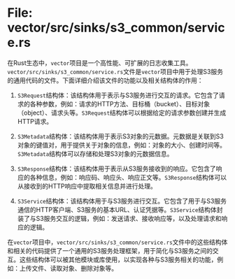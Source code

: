 # File: vector/src/sinks/s3_common/service.rs

在Rust生态中，`vector`项目是一个高性能、可扩展的日志收集工具。`vector/src/sinks/s3_common/service.rs`文件是`vector`项目中用于处理S3服务的通用代码的文件。下面详细介绍该文件的功能以及相关结构体的作用：

1. `S3Request`结构体：该结构体用于表示与S3服务进行交互的请求。它包含了请求的各种参数，例如：请求的HTTP方法、目标桶（bucket）、目标对象（object）、请求头等。`S3Request`结构体可以根据给定的请求参数创建并生成HTTP请求。

2. `S3Metadata`结构体：该结构体用于表示S3对象的元数据。元数据是关联到S3对象的键值对，用于提供关于对象的信息，例如：对象的大小、创建时间等。`S3Metadata`结构体可以存储和处理S3对象的元数据信息。

3. `S3Response`结构体：该结构体用于表示从S3服务接收到的响应。它包含了响应的各种信息，例如：响应码、响应头、响应正文等。`S3Response`结构体可以从接收到的HTTP响应中提取相关信息并进行处理。

4. `S3Service`结构体：该结构体用于与S3服务进行交互。它包含了用于与S3服务通信的HTTP客户端、S3服务的基本URL、认证凭据等。`S3Service`结构体封装了与S3服务交互的逻辑，例如：发送请求、接收响应等，以及处理请求和响应的逻辑。

在`vector`项目中，`vector/src/sinks/s3_common/service.rs`文件中的这些结构体和相关的代码提供了一个通用的S3服务处理框架，用于简化与S3服务之间的交互。这些结构体可以被其他模块或库使用，以实现各种与S3服务相关的功能，例如：上传文件、读取对象、删除对象等。

